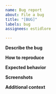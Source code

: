 ```yaml
---
name: Bug report
about: File a bug
title: "[BUG]"
labels: bug
assignees: estidlore

---
```


**Describe the bug**
<!-- A clear and concise description of what the bug is. -->

**How to reproduce**
<!-- Steps to reproduce the behavior:
1. Go to '...'
2. Click on '....'
3. Scroll down to '....'
4. See error -->

**Expected behavior**
<!-- A clear and concise description of what you expected to happen. -->

**Screenshots**
<!-- If applicable, add screenshots to help explain your problem. -->

**Additional context**
<!-- Add any other context about the problem here. -->
